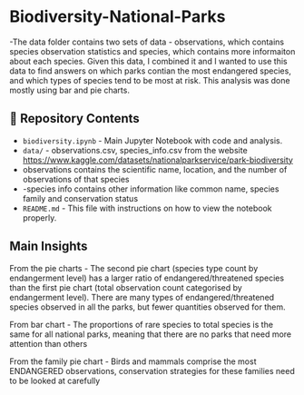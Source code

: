 # Biodiversity-National-Parks

-The data folder contains two sets of data - observations, which contains species observation statistics and species, which contains more informaiton about each species. Given this data, I combined it and I wanted to use this data to find answers on which parks contian the most endangered species, and which types of species tend to be most at risk. This analysis was done mostly using bar and pie charts. 


## 📂 Repository Contents

- `biodiversity.ipynb` - Main Jupyter Notebook with code and analysis.
- `data/` - observations.csv, species_info.csv from the website https://www.kaggle.com/datasets/nationalparkservice/park-biodiversity
- observations contains the scientific name, location, and the number of observations of that species
- -species info contains other information like common name, species family and conservation status
- `README.md` - This file with instructions on how to view the notebook properly.


## Main Insights

From the pie charts - The second pie chart (species type count by endangerment level) has a larger ratio of endangered/threatened species than the first pie chart (total observation count categorised by endangerment level). There are many types of endangered/threatened species observed in all the parks, but fewer quantities observed for them.

From bar chart - The proportions of rare species to total species is the same for all national parks, meaning that there are no parks that need more attention than others

From the family pie chart - Birds and mammals comprise the most ENDANGERED observations, conservation strategies for these families need to be looked at carefully


